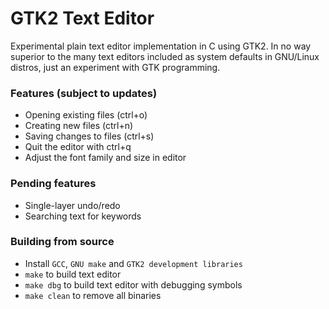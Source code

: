 # GTK2 Text Editor
Experimental plain text editor implementation in C using GTK2. In no way superior to the many text editors included as system defaults in GNU/Linux distros, just an experiment with GTK programming.

### Features (subject to updates)
- Opening existing files (ctrl+o)
- Creating new files (ctrl+n)
- Saving changes to files (ctrl+s)
- Quit the editor with ctrl+q
- Adjust the font family and size in editor

### Pending features
- Single-layer undo/redo
- Searching text for keywords

### Building from source
- Install `GCC`, `GNU make` and `GTK2 development libraries`
- `make` to build text editor
- `make dbg` to build text editor with debugging symbols
- `make clean` to remove all binaries
